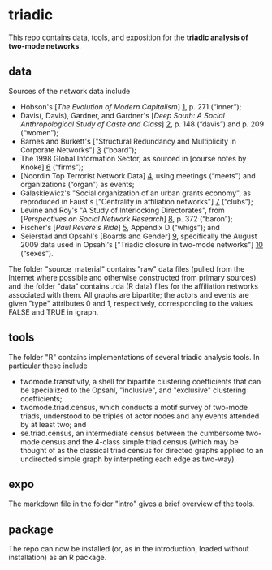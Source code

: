 triadic
=======

This repo contains data, tools, and exposition for the **triadic analysis of two-mode networks**.

## data

Sources of the network data include
* Hobson's [*The Evolution of Modern Capitalism*] [1], p. 271 (“inner”);
* Davis(, Davis), Gardner, and Gardner's [*Deep South: A Social Anthropological Study of Caste and Class*] [2], p. 148 (“davis”) and p. 209 (“women”);
* Barnes and Burkett's ["Structural Redundancy and Multiplicity in Corporate Networks"] [3] (“board”);
* The 1998 Global Information Sector, as sourced in [course notes by Knoke] [6] (“firms”);
* [Noordin Top Terrorist Network Data] [4], using meetings (“meets”) and organizations (“organ”) as events;
* Galaskiewicz's "Social organization of an urban grants economy", as reproduced in Faust's ["Centrality in affiliation networks"] [7] (“clubs”);
* Levine and Roy's "A Study of Interlocking Directorates", from [*Perspectives on Social Network Research*] [8], p. 372 (“baron”);
* Fischer's [*Paul Revere's Ride*] [5], Appendix D (“whigs”); and
* Seierstad and Opsahl's [Boards and Gender] [9], specifically the August 2009 data used in Opsahl's ["Triadic closure in two-mode networks"] [10] (“sexes”).

[1]: https://archive.org/details/evolutionofmoder00hobsuoft
[2]: http://www.amazon.com/Deep-South-Anthropological-Southern-Classics/dp/1570038155
[3]: http://www.insna.org/PDF/Connections/v30/2010_I-2_P-1-1.pdf
[4]: http://www.thearda.com/Archive/Files/Descriptions/TERRNET.asp
[5]: http://books.google.com/books/about/Paul_Revere_s_Ride.html?id=ZAvQfZFbLp4C
[6]: https://www.soc.umn.edu/~knoke/pages/Affiliations_&_Overlapping_Subgroups.doc
[7]: http://www.socsci.uci.edu/~kfaust/faust/research/articles/faust_centrality_sn_1997.pdf
[8]: http://www.sciencedirect.com/science/book/9780123525505
[9]: http://www.boardsandgender.com/data.php
[10]: http://toreopsahl.com/2011/12/21/article-triadic-closure-in-two-mode-networks-redefining-the-global-and-local-clustering-coefficients/

The folder "source_material" contains "raw" data files (pulled from the Internet where possible and otherwise constructed from primary sources) and the folder "data" contains .rda (R data) files for the affiliation networks associated with them. All graphs are bipartite; the actors and events are given "type" attributes 0 and 1, respectively, corresponding to the values FALSE and TRUE in igraph.

## tools

The folder "R" contains implementations of several triadic analysis tools. In particular these include
* twomode.transitivity, a shell for bipartite clustering coefficients that can be specialized to the Opsahl, "inclusive", and "exclusive" clustering coefficients;
* twomode.triad.census, which conducts a motif survey of two-mode triads, understood to be triples of actor nodes and any events attended by at least two; and
* se.triad.census, an intermediate census between the cumbersome two-mode census and the 4-class simple triad census (which may be thought of as the classical triad census for directed graphs applied to an undirected simple graph by interpreting each edge as two-way).

## expo

The markdown file in the folder "intro" gives a brief overview of the tools.

## package

The repo can now be installed (or, as in the introduction, loaded without installation) as an R package.
